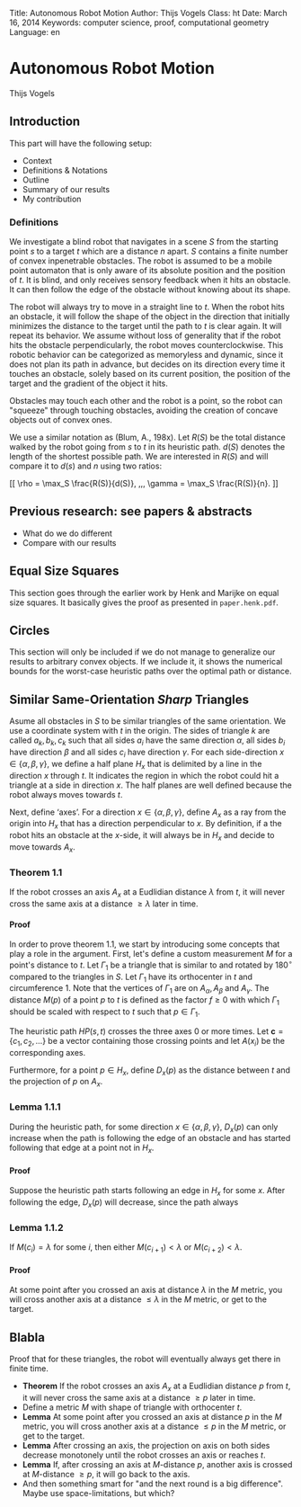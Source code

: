 Title:    Autonomous Robot Motion
Author:   Thijs Vogels
Class:    ht
Date:     March 16, 2014
Keywords: computer science, proof, computational geometry
Language: en

# Autonomous Robot Motion
<div class="subtitle">Thijs Vogels</div>


## Introduction

This part will have the following setup:

* Context
* Definitions & Notations
* Outline
* Summary of our results
* My contribution

### Definitions

We investigate a blind robot that navigates in a scene $S$ from the starting point $s$ to a target $t$ which are a distance $n$ apart. 
$S$ contains a finite number of convex inpenetrable obstacles. 
The robot is assumed to be a mobile point automaton that is only aware of its absolute position and the position of $t$. 
It is blind, and only receives sensory feedback when it hits an obstacle. 
It can then follow the edge of the obstacle without knowing about its shape.

The robot will always try to move in a straight line to $t$. When the robot hits an obstacle, it will follow the shape of the object in the direction that initially minimizes the distance to the target until the path to $t$ is clear again. It will repeat its behavior. We assume without loss of generality that if the robot hits the obstacle perpendicularly, the robot moves counterclockwise. This robotic behavior can be categorized as memoryless and dynamic, since it does not plan its path in advance, but decides on its direction every time it touches an obstacle, solely based on its current position, the position of the target and the gradient of the object it hits.

Obstacles may touch each other and the robot is a point, so the robot can "squeeze" through touching obstacles, avoiding the creation of concave objects out of convex ones.

We use a similar notation as (Blum, A., 198x). Let $R(S)$ be the total distance walked by the robot going from $s$ to $t$ in its heuristic path. $d(S)$ denotes the length of the shortest possible path. We are interested in $R(S)$ and will compare it to $d(s)$ and $n$ using two ratios:

[[ \rho = \max_S \frac{R(S)}{d(S)}, \,\,\, \gamma = \max_S \frac{R(S)}{n}. ]]



## Previous research: see papers & abstracts

* What do we do different
* Compare with our results


## Equal Size Squares

This section goes through the earlier work by Henk and Marijke on equal size squares. It basically gives the proof as presented in <code>paper.henk.pdf</code>.


## Circles

This section will only be included if we do not manage to generalize our results to arbitrary convex objects. If we include it, it shows the numerical bounds for the worst-case heuristic paths over the optimal path or distance.


## Similar Same-Orientation *Sharp* Triangles

Asume all obstacles in $S$ to be similar triangles of the same orientation. We use a coordinate system with $t$ in the origin. The sides of triangle $k$ are called $a_k, b_k, c_k$ such that all sides $a_i$ have the same direction $\alpha$, all sides $b_i$ have direction $\beta$ and all sides $c_i$ have direction $\gamma$. For each side-direction $x\in \left\{\alpha,\beta,\gamma \right\}$, we define a half plane $H_x$ that is delimited by a line in the direction $x$ through $t$. It indicates the region in which the robot could hit a triangle at a side in direction $x$. The half planes are well defined because the robot always moves towards $t$.

Next, define ‘axes’. For a direction $x\in \left\{\alpha,\beta,\gamma \right\}$, define $A_x$ as a ray from the origin into $H_x$ that has a direction perpendicular to $x$. By definition, if a the robot hits an obstacle at the $x$-side, it will always be in $H_x$ and decide to move towards $A_x$.



### Theorem 1.1

If the robot crosses an axis $A_x$ at a Eudlidian distance $\lambda$ from $t$, it will never cross the same axis at a distance $\geq \lambda$ later in time.


#### Proof

In order to prove theorem 1.1, we start by introducing some concepts that play a role in the argument. First, let's define a custom measurement $M$ for a point's distance to $t$. Let $\Gamma_1$ be a triangle that is similar to and rotated by $180^\circ$ compared to the triangles in $S$. Let $\Gamma_1$ have its orthocenter in $t$ and circumference $1$. Note that the vertices of $\Gamma_1$ are on $A_\alpha,A_\beta$ and $A_\gamma$. The distance $M(p)$ of a point $p$ to $t$ is defined as the factor $f \geq 0$ with which $\Gamma_1$ should be scaled with respect to $t$ such that $p\in\Gamma_1$. 

The heuristic path $HP(s,t)$ crosses the three axes 0 or more times. Let $\textbf{c} = \{c_1,c_2,\ldots\}$ be a vector containing those crossing points and let $A(x_i)$ be the corresponding axes.

Furthermore, for a point $p \in H_x$, define $D_x(p)$ as the distance between $t$ and the projection of $p$ on $A_x$.

### Lemma 1.1.1

During the heuristic path, for some direction $x\in\{\alpha,\beta,\gamma\}$, $D_x(p)$ can only increase when the path is following the edge of an obstacle and has started following that edge at a point not in $H_x$.

#### Proof

Suppose the heuristic path starts following an edge in $H_x$ for some $x$. After following the edge, $D_x(p)$ will decrease, since the path always 


### Lemma 1.1.2

If $M(c_i)=\lambda$ for some $i$, then either $M(c_{i+1})<\lambda$ or $M(c_{i+2})<\lambda$.

#### Proof



At some point after you crossed an axis at distance $\lambda$ in the $M$ metric, you will cross another axis at a distance $\leq \lambda$ in the $M$ metric, or get to the target.



## Blabla

Proof that for these triangles, the robot will eventually always get there in finite time.

* **Theorem** If the robot crosses an axis $A_x$ at a Eudlidian distance $p$ from $t$, it will never cross the same axis at a distance $\geq p$ later in time.
* Define a metric $M$ with shape of triangle with orthocenter $t$.
* **Lemma** At some point after you crossed an axis at distance $p$ in the $M$ metric, you will cross another axis at a distance $\leq p$ in the $M$ metric, or get to the target.
* **Lemma** After crossing an axis, the projection on axis on both sides decrease monotonely until the robot crosses an axis or reaches $t$. 
* **Lemma** If, after crossing an axis at $M$-distance $p$, another axis is crossed at $M$-distance $\geq p$, it will go back to the axis.
* And then something smart for "and the next round is a big difference". Maybe use space-limitations, but which?
